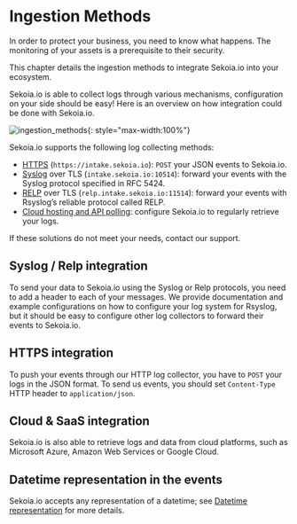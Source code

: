 # Ingestion Methods

In order to protect your business, you need to know what happens. The monitoring of your assets is a prerequisite to their security.

This chapter details the ingestion methods to integrate Sekoia.io into your ecosystem.

Sekoia.io is able to collect logs through various mechanisms, configuration on your side should be easy! Here is an overview on how integration could be done with Sekoia.io.

![ingestion_methods](/assets/operation_center/data_collection/ingestion_methods/ingestion_methods2.png){: style="max-width:100%"}

Sekoia.io supports the following log collecting methods:

- [HTTPS](./https/overview.md) (`https://intake.sekoia.io`): `POST` your JSON events to Sekoia.io.
- [Syslog](./syslog/overview.md) over TLS (`intake.sekoia.io:10514`): forward your events with the Syslog protocol specified in RFC 5424.
- [RELP](./relp/relp.md) over TLS (`relp.intake.sekoia.io:11514`): forward your events with Rsyslog’s reliable protocol called RELP.
- [Cloud hosting and API polling](./cloud_saas/overview.md): configure Sekoia.io to regularly retrieve your logs.

If these solutions do not meet your needs, contact our support.

## Syslog / Relp integration

To send your data to Sekoia.io using the Syslog or Relp protocols, you need to add a header to each of your messages.
We provide documentation and example configurations on how to configure your log system for Rsyslog, but it should be easy to configure other log collectors to forward their events to Sekoia.io.

## HTTPS integration

To push your events through our HTTP log collector, you have to `POST` your logs in the JSON format. To send us events, you should set `Content-Type` HTTP header to `application/json`.

## Cloud & SaaS integration

Sekoia.io is also able to retrieve logs and data from cloud platforms, such as Microsoft Azure, Amazon Web Services or Google Cloud.

## Datetime representation in the events

Sekoia.io accepts any representation of a datetime; see [Datetime representation](../../../FAQ/datetime.md) for more details.
